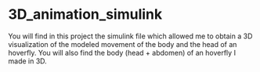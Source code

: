 # 3D_animation_simulink

You will find in this project the simulink file which allowed me to obtain a 3D visualization of the modeled movement of the body and the head of an hoverfly. 
You will also find the body (head + abdomen) of an hoverfly I made in 3D. 
